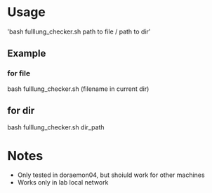# Usage
'bash fulllung_checker.sh path to file / path to dir'

## Example
### for file
bash fulllung_checker.sh (filename in current dir)
## for dir
bash fulllung_checker.sh dir_path


# Notes
- Only tested in doraemon04, but shoiuld work for other machines
- Works only in lab local network 